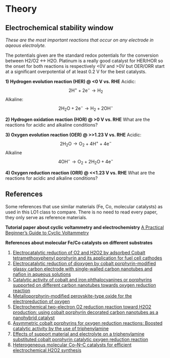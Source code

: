 # Theory

## Electrochemical stability window
_These are the most important reactions that occur on any electrode in aqeous electrolyte._ 

The potentials given are the standard redox potentials for the conversion between H2/O2 <-> H2O. Platinum is a really good catalyst for HER/HOR so the onset for both reactions is respectively <0V and >0V but OER/ORR start at a significant overpotential of at least 0.2 V for the best catalysts.

**1)    Hydrogen evolution reaction (HER) @ <0 V vs. RHE**
Acidic:
$$\mathrm{2 H^+ + 2e^-\rightarrow H_2}$$
Alkaline:
$$\mathrm{2 H_2O + 2e^-\rightarrow H_2 + 2 OH^-}$$

**2)	Hydrogen oxidation reaction (HOR) @ >0 V vs. RHE**
What are the reactions for acidic and alkaline conditions?

**3) Oxygen evolution reaction (OER) @ >>1.23 V vs. RHE**
Acidic:
$$\mathrm{2 H_2O\rightarrow O_2 + 4 H^+ + 4 e^-}$$
Alkaline
$$\mathrm{4 OH^-\rightarrow O_2 + 2 H_2O+ 4 e^-}$$


**4) Oxygen reduction reaction (ORR) @ <<1.23 V vs. RHE**
What are the reactions for acidic and alkaline conditions?

## References 
Some references that use similar materials (Fe, Co, molecular catalysts) as used in this LO1 class to compare. There is no need to read every paper, they only serve as reference materials.

**Tutorial paper about cyclic voltammetry and electrochemistry**
[A Practical Beginner’s Guide to Cyclic Voltammetry](https://pubs.acs.org/doi/full/10.1021/acs.jchemed.7b00361)

**References about molecular Fe/Co catalysts on different substrates**

1. [Electrocatalytic reduction of O2 and H2O2 by adsorbed Cobalt tetramethoxyphenyl porphyrin and its application for fuel cell cathodes](https://doi.org/10.1016/j.jpowsour.2006.04.132) 
2. [Electrocatalytic reduction of dioxygen by cobalt porphyrin-modified glassy carbon electrode with single-walled carbon nanotubes and nafion in aqueous solutions](https://doi.org/10.1016/j.electacta.2007.10.029)
3. [Catalytic activity of cobalt and iron phthalocyanines or porphyrins supported on different carbon nanotubes towards oxygen reduction reaction](https://doi.org/10.1016/j.carbon.2011.07.004)
4. [Metalloporphyrin-modified perovskite-type oxide for the electroreduction of oxygen](https://doi.org/10.1016/j.jpowsour.2015.06.004 )
5. [Electrochemical two-electron O2 reduction reaction toward H2O2 production: using cobalt porphyrin decorated carbon nanotubes as a nanohybrid catalyst](http://dx.doi.org/10.1039/D1TA07989A)
6. [Asymmetric cobalt porphyrins for oxygen reduction reactions: Boosted catalytic activity by the use of triphenylamine](https://doi.org/10.1016/j.mcat.2022.112805)
7. [Effects of support material and electrolyte on a triphenylamine substituted cobalt porphyrin catalytic oxygen reduction reaction](https://doi.org/10.1016/j.colsurfa.2023.131214)
8. [Heterogeneous molecular Co–N–C catalysts for efficient electrochemical H2O2 synthesis](http://dx.doi.org/10.1039/D2EE02734H)
